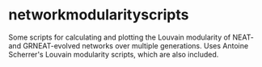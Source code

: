 # networkmodularityscripts
Some scripts for calculating and plotting the Louvain modularity of NEAT- and GRNEAT-evolved networks over multiple generations. Uses Antoine Scherrer's Louvain modularity scripts, which are also included.
